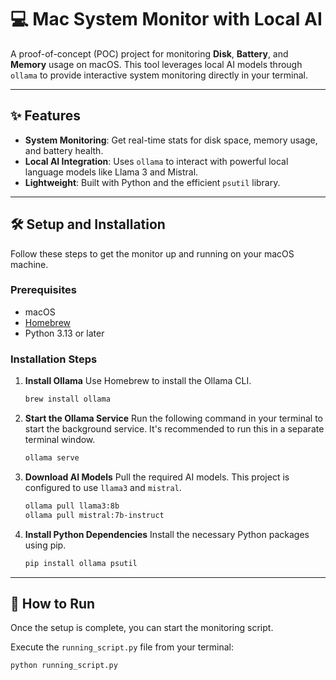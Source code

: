 # 💻 Mac System Monitor with Local AI

A proof-of-concept (POC) project for monitoring **Disk**, **Battery**, and **Memory** usage on macOS. This tool leverages local AI models through `ollama` to provide interactive system monitoring directly in your terminal.

---

## ✨ Features

* **System Monitoring**: Get real-time stats for disk space, memory usage, and battery health.
* **Local AI Integration**: Uses `ollama` to interact with powerful local language models like Llama 3 and Mistral.
* **Lightweight**: Built with Python and the efficient `psutil` library.

---

## 🛠️ Setup and Installation

Follow these steps to get the monitor up and running on your macOS machine.

### Prerequisites

* macOS
* [Homebrew](https://brew.sh/)
* Python 3.13 or later

### Installation Steps

1.  **Install Ollama**
    Use Homebrew to install the Ollama CLI.
    ```bash
    brew install ollama
    ```

2.  **Start the Ollama Service**
    Run the following command in your terminal to start the background service. It's recommended to run this in a separate terminal window.
    ```bash
    ollama serve
    ```

3.  **Download AI Models**
    Pull the required AI models. This project is configured to use `llama3` and `mistral`.
    ```bash
    ollama pull llama3:8b
    ollama pull mistral:7b-instruct
    ```

4.  **Install Python Dependencies**
    Install the necessary Python packages using pip.
    ```bash
    pip install ollama psutil
    ```

---

## 🚀 How to Run

Once the setup is complete, you can start the monitoring script.

Execute the `running_script.py` file from your terminal:
```bash
python running_script.py